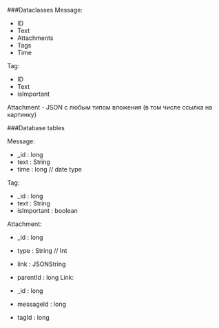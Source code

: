 ###Dataclasses
Message:
- ID
- Text
- Attachments
- Tags
- Time

Tag:
- ID
- Text
- isImportant

Attachment - JSON с любым типом вложения (в том числе ссылка на картинку)

###Database tables

Message:

- _id : long
- text : String
- time : long // date type

Tag:

- _id : long
- text : String
- isImportant : boolean

Attachment:

- _id : long
- type : String // Int
- link : JSONString
- parentId : long
Link:

- _id : long
- messageId : long
- tagId : long